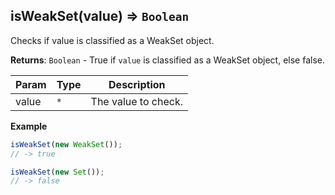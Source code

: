 <a name="isWeakSet"></a>

## isWeakSet(value) ⇒ <code>Boolean</code>
Checks if value is classified as a WeakSet object.

**Returns**: <code>Boolean</code> - True if `value` is classified as a WeakSet object, else false.  

| Param | Type | Description |
| --- | --- | --- |
| value | <code>\*</code> | The value to check. |

**Example**  
```js
isWeakSet(new WeakSet());
// -> true

isWeakSet(new Set());
// -> false
```
